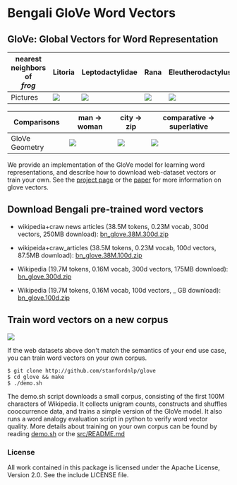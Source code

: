 # Bengali GloVe Word Vectors

## GloVe: Global Vectors for Word Representation


| nearest neighbors of <br/> <em>frog</em> | Litoria             |  Leptodactylidae | Rana | Eleutherodactylus |
| --- | ------------------------------- | ------------------- | ---------------- | ------------------- |
| Pictures | <img src="http://nlp.stanford.edu/projects/glove/images/litoria.jpg"></img> | <img src="http://nlp.stanford.edu/projects/glove/images/leptodactylidae.jpg"></img> | <img src="http://nlp.stanford.edu/projects/glove/images/rana.jpg"></img> | <img src="http://nlp.stanford.edu/projects/glove/images/eleutherodactylus.jpg"></img> |

| Comparisons | man -> woman             |  city -> zip | comparative -> superlative |
| --- | ------------------------|-------------------------|-------------------------|
| GloVe Geometry | <img src="http://nlp.stanford.edu/projects/glove/images/man_woman_small.jpg"></img>  | <img src="http://nlp.stanford.edu/projects/glove/images/city_zip_small.jpg"></img> | <img src="http://nlp.stanford.edu/projects/glove/images/comparative_superlative_small.jpg"></img> |

We provide an implementation of the GloVe model for learning word representations, and describe how to download web-dataset vectors or train your own. See the [project page](http://nlp.stanford.edu/projects/glove/) or the [paper](http://nlp.stanford.edu/pubs/glove.pdf) for more information on glove vectors.

## Download Bengali pre-trained word vectors

* wikipedia+craw news articles (38.5M tokens, 0.23M vocab, 300d vectors, 250MB download): [bn_glove.38M.300d.zip](https://drive.google.com/open?id=11D7Meo1jZhIDDXwvo9Md27T133VyGF3f)

* wikipeida+craw_articles (38.5M tokens, 0.23M vocab, 100d vectors, 87.5MB download): [bn_glove.38M.100d.zip](https://drive.google.com/open?id=17PS5tAhP3DaeL00znG0Uh2IuayE1sscQ)

* Wikipedia (19.7M tokens, 0.16M vocab, 300d vectors, 175MB download): [bn_glove.300d.zip](https://drive.google.com/open?id=1NbHfyPfQX3jF1dDuf7QmxYAmOXiaUZyW)

* Wikipedia (19.7M tokens, 0.16M vocab, 100d vectors, _ GB download): [bn_glove.100d.zip]()


## Train word vectors on a new corpus

<img src="https://travis-ci.org/stanfordnlp/GloVe.svg?branch=master"></img>

If the web datasets above don't match the semantics of your end use case, you can train word vectors on your own corpus.

    $ git clone http://github.com/stanfordnlp/glove
    $ cd glove && make
    $ ./demo.sh

The demo.sh script downloads a small corpus, consisting of the first 100M characters of Wikipedia. It collects unigram counts, constructs and shuffles cooccurrence data, and trains a simple version of the GloVe model. It also runs a word analogy evaluation script in python to verify word vector quality. More details about training on your own corpus can be found by reading [demo.sh](https://github.com/stanfordnlp/GloVe/blob/master/demo.sh) or the [src/README.md](https://github.com/stanfordnlp/GloVe/tree/master/src)

### License
All work contained in this package is licensed under the Apache License, Version 2.0. See the include LICENSE file.
